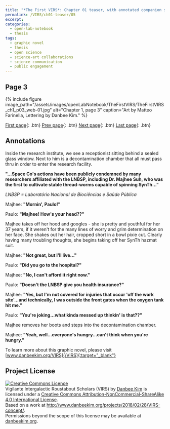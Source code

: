 ```yaml
---
title: "*The First VIRS*: Chapter 01 teaser, with annotated companion script"
permalink: /VIRS/ch01-teaser/05
excerpt: 
categories:
  - open-lab-notebook
  - thesis
tags:
  - graphic novel
  - thesis
  - open science
  - science-art collaborations
  - science communication
  - public engagement
---
```

## Page 3

{% include figure image_path="/assets/images/openLabNotebook/TheFirstVIRS/TheFirstVIRS_ch1_p03_web-01.jpg" 
alt="Chapter 1, page 3" caption="Art by Matteo Farinella, Lettering by Danbee Kim." %}

[First page](http://www.danbeekim.org/VIRS/ch01-teaser/01){: .btn} [Prev page](http://www.danbeekim.org/VIRS/ch01-teaser/04){: .btn} [Next page](http://www.danbeekim.org/VIRS/ch01-teaser/06){: .btn} [Last page](http://www.danbeekim.org/VIRS/ch01-teaser/17){: .btn}

## Annotations

Inside the research institute, we see a receptionist sitting behind a sealed glass window. Next to him is a decontamination chamber that all must pass thru in order to enter the research facility. 

**"...Space Co's actions have been publicly condemned by many researchers affiliated with the LNBSP, including Dr. Majhee Suh, who was the first to cultivate stable thread-worms capable of spinning SynTh..."**

*LNBSP = Laboratório Nacional de Biociências e Saúde Pública*

Majhee: **"Mornin', Paulo!"**

Paulo: **"Majhee! How's your head??"**

Majhee takes off her hood and googles - she is pretty and youthful for her 37 years, if it weren't for the many lines of worry and grim determination on her face. She shakes out her hair, cropped short in a bowl pixie cut. Clearly having many troubling thoughts, she begins taking off her SynTh hazmat suit.  

Majhee: **"Not great, but I'll live..."**

Paulo: **"Did you go to the hospital?"**

Majhee: **"No, I can't afford it right now."**

Paulo: **"Doesn't the LNBSP give you health insurance?"**

Majhee: **"Yes, but I'm not covered for injuries that occur 'off the work site'...and technically, I was outside the front gates when the oxygen tank hit me."**

Paulo: **"You're joking...what kinda messed up thinkin' is that??"**

Majhee removes her boots and steps into the decontamination chamber.

Majhee: **"Yeah, well...everyone's hungry...can't think when you're hungry."**

To learn more about this graphic novel, please visit [www.danbeekim.org/VIRS](/VIRS){:target="_blank"}

## Project License

<a rel="license" href="http://creativecommons.org/licenses/by-nc-sa/4.0/"><img alt="Creative Commons Licence" 
style="border-width:0" src="https://i.creativecommons.org/l/by-nc-sa/4.0/88x31.png" /></a><br /><span xmlns:dct="
http://purl.org/dc/terms/" property="dct:title">Vigilante Intergalactic Roustabout Scholars (VIRS)</span> by <a xmlns:cc="
http://creativecommons.org/ns#" href="danbeekim.org" property="cc:attributionName" rel="cc:attributionURL">Danbee Kim</a> 
is licensed under a <a rel="license" href="http://creativecommons.org/licenses/by-nc-sa/4.0/">Creative Commons 
Attribution-NonCommercial-ShareAlike 4.0 International License</a>.<br />Based on a work at <a xmlns:dct="
http://purl.org/dc/terms/" href="http://www.danbeekim.org/projects/2018/02/28/VIRS-concept/" rel="dct:source">
http://www.danbeekim.org/projects/2018/02/28/VIRS-concept/</a>.<br />Permissions beyond the scope of this license may be 
available at <a xmlns:cc="http://creativecommons.org/ns#" href="danbeekim.org" rel="cc:morePermissions">danbeekim.org</a>.
